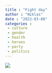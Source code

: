 ```yaml
---
title : "Fight day"
author : "Niklas"
date : "2022-03-08"
categories : 
 - culture
 - gender
 - health
 - heroes
 - party
 - politics
---
```


![](https://niklasblog.com/wp-content/marxistleninistmemeparty-08032022-0002.jpg)
